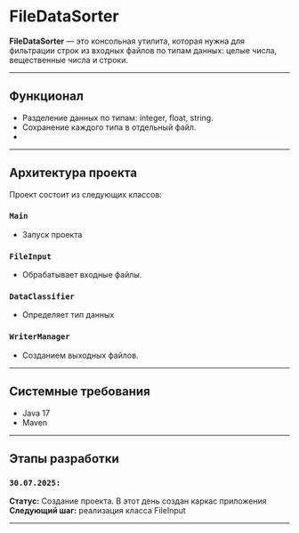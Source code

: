 
# FileDataSorter

**FileDataSorter** — это консольная утилита, которая нужна для фильтрации строк из входных файлов по типам данных: целые числа, вещественные числа и строки.

---

## Функционал

- Разделение данных по типам: integer, float, string.
- Сохранение каждого типа в отдельный файл.
- 
---

## Архитектура проекта

Проект состоит из следующих классов:

### `Main`
- Запуск проекта

###  `FileInput`
- Обрабатывает входные файлы.

###  `DataClassifier`
- Определяет тип данных

### `WriterManager`
- Cозданием выходных файлов.

---

## Системные требования

- Java 17
- Maven
  
---

## Этапы разработки

### `30.07.2025:`  
**Статус:** Создание проекта. В этот день создан каркас приложения
**Следующий шаг:** реализация класса FileInput

---

